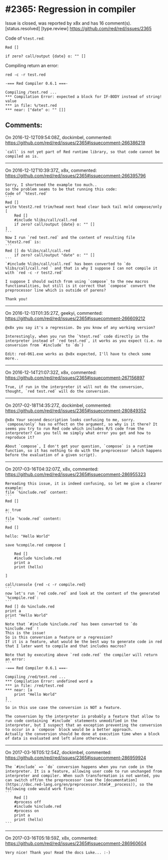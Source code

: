 
#2365: Regression in compiler
================================================================================
Issue is closed, was reported by x8x and has 16 comment(s).
[status.resolved] [type.review]
<https://github.com/red/red/issues/2365>

Code of `%test.red`:
```
Red []

if zero? call/output {date} o: "" []
```
Compiling return an error:
```
red -c -r test.red

-=== Red Compiler 0.6.1 ===- 

Compiling /test.red ...
*** Compilation Error: expected a block for IF-BODY instead of string! value 
*** in file: %/test.red
*** near: ["date" o: "" []]
```


Comments:
--------------------------------------------------------------------------------

On 2016-12-12T09:54:08Z, dockimbel, commented:
<https://github.com/red/red/issues/2365#issuecomment-266386219>

    `call` is not yet part of Red runtime library, so that code cannot be compiled as is.

--------------------------------------------------------------------------------

On 2016-12-12T10:39:37Z, x8x, commented:
<https://github.com/red/red/issues/2365#issuecomment-266395796>

    Sorry, I shortened the example too much..
    so the problem seams to be that running this code:
    Code of `%test.red`
    ```
    Red []
    write %test2.red trim/head next head clear back tail mold compose/only [
    	Red []
    	#include %libs/call/call.red
    	if zero? call/output {date} o: "" []
    ]
    ``` 
    Now I run `red test.red` and the content of resulting file `%test2.red` is:
    ```
    Red [] do %libs/call/call.red 
        if zero? call/output "date" o: "" []
    ```
    `#include %libs/call/call.red` has been converted to `do %libs/call/call.red ` and that is why I suppose I can not compile it with `red -c -r test2.red`
    
    I suppose I should switch from using `compose` to the new macros functionalities, but still is it correct that `compose` convert the preprocessor line which is outside of parens?
    
    Thank you!

--------------------------------------------------------------------------------

On 2016-12-13T01:35:27Z, geekyi, commented:
<https://github.com/red/red/issues/2365#issuecomment-266609212>

    @x8x you say it's a regression. Do you know of any working version?
    
    Interestingly, when you run the `%test.red` code directly in the interpreter instead of `red test.red`, it works as you expect (i.e. no conversion from `#include` to `do`)
    
    Edit: red-061.exe works as @x8x expected, I'll have to check some more.. 

--------------------------------------------------------------------------------

On 2016-12-14T21:07:32Z, x8x, commented:
<https://github.com/red/red/issues/2365#issuecomment-267156897>

    True, if run in the interpreter it will not do the conversion, thought, `red test.red` will do the conversion.

--------------------------------------------------------------------------------

On 2017-02-18T14:35:27Z, dockimbel, commented:
<https://github.com/red/red/issues/2365#issuecomment-280849352>

    @x8x Your second description looks confusing to me, sorry. `compose/only` has no effect on the argument, so why is it there? It seems you try to run Red code which includes R/S code from the interpreter? Can you tell me simply what error you get and how to reproduce it?
    
    About `compose`, I don't get your question, `compose` is a runtime function, so it has nothing to do with the preprocessor (which happens before the evaluation of a given script).

--------------------------------------------------------------------------------

On 2017-03-16T04:32:07Z, x8x, commented:
<https://github.com/red/red/issues/2365#issuecomment-286955323>

    Rereading this issue, it is indeed confusing, so let me give a clearer example:
    file `%include.red` content:
    ```
    Red []
    
    a: true
    ```
    file `%code.red` content:
    ```
    Red []
    
    hello: "Hello World"
    
    save %compile.red compose [
    
    	Red []
    	#include %include.red
    	print a
    	print (hello)
    
    ]
    
    call/console {red -c -r compile.red}
    ```
    now let's run `red code.red` and look at the content of the generated `%compile.red`:
    ```
    Red [] do %include.red
    print a
    print "Hello World"
    ```
    Note that `#include %include.red` has been converted to `do %include.red` !
    This is the issue!
    So is this conversion a feature or a regression?
    If it is a feature, what would be the best way to generate code in red that I later want to compile and that includes macros?
    
    Note that by executing above `red code.red` the compiler will return an error:
    ```
    -=== Red Compiler 0.6.1 ===- 
    
    Compiling /red/test.red ...
    *** Compilation Error: undefined word a 
    *** in file: /red/test.red
    *** near: [a 
        print "Hello World"
    ]
    ```
    So in this use case the conversion is NOT a feature.
    
    The conversion by the interpreter is probably a feature that allow to run code containing `#include` statements unmodified in the interpreter, but I suspect that an exception preventing the conversion to occur in a `compose` block would be a better approach.
    Actually the conversion should be done at execution time when a block of data is evaluated and left alone otherwise.

--------------------------------------------------------------------------------

On 2017-03-16T05:12:54Z, dockimbel, commented:
<https://github.com/red/red/issues/2365#issuecomment-286959924>

    The `#include` => `do` conversion happens when you run code in the interpreter. It is a feature, allowing user code to run unchanged from interpreter and compiler. When such transformation is not wanted, you can switch off/on the preprocessor (see the [documentation](https://doc.red-lang.org/en/preprocessor.html#__process)), so the following code would work fine:
    ```
    	Red []
    	#process off
    	#include %include.red
    	#process on
    	print a
    	print (hello)
    ```

--------------------------------------------------------------------------------

On 2017-03-16T05:18:59Z, x8x, commented:
<https://github.com/red/red/issues/2365#issuecomment-286960604>

    Very nice! Thank you! Read the docs Luke... :-)

